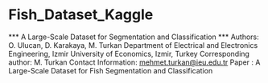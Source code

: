 # Fish_Dataset_Kaggle
*** A Large-Scale Dataset for Segmentation and Classification ***  Authors: O. Ulucan, D. Karakaya, M. Turkan Department of Electrical and Electronics Engineering, Izmir University of Economics, Izmir, Turkey Corresponding author: M. Turkan Contact Information: mehmet.turkan@ieu.edu.tr  Paper : A Large-Scale Dataset for Fish Segmentation and Classification
